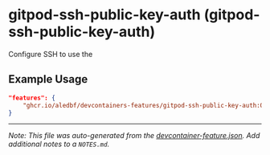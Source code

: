
# gitpod-ssh-public-key-auth (gitpod-ssh-public-key-auth)

Configure SSH to use the 

## Example Usage

```json
"features": {
    "ghcr.io/aledbf/devcontainers-features/gitpod-ssh-public-key-auth:0": {}
}
```





---

_Note: This file was auto-generated from the [devcontainer-feature.json](https://github.com/aledbf/devcontainers-features/blob/main/src/gitpod-ssh-public-key-auth/devcontainer-feature.json).  Add additional notes to a `NOTES.md`._
